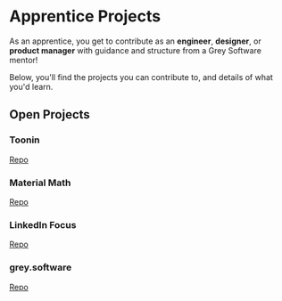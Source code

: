 # Apprentice Projects 

As an apprentice, you get to contribute as an **engineer**, **designer**, or **product manager** with guidance and structure from a Grey Software mentor!

Below, you'll find the projects you can contribute to, and details of what you'd learn. 

## Open Projects

### Toonin

[Repo](https://github.com/grey-software/toonin)

### Material Math

[Repo](https://github.com/grey-software/material-math)

### LinkedIn Focus

[Repo](https://github.com/grey-software/LinkedInFocus)

### grey.software

[Repo](https://github.com/grey-software/grey.software)




